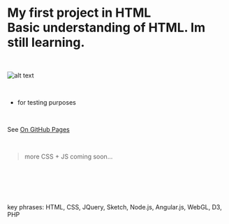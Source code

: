 # My first project in HTML <br /> Basic understanding of HTML. Im  still learning. 

<br />  

![alt text](https://i.ytimg.com/vi/-dJolYw8tnk/hqdefault.jpg "Git Gud")

<br />

- for testing purposes

<br />

See [On GitHub Pages](https://rafusix.github.io/First-project/)

<br> 

> more CSS + JS coming soon...


<br> <br> <br> <br> <br> 
key phrases: HTML, CSS, JQuery, Sketch, Node.js, Angular.js, WebGL, D3, PHP
